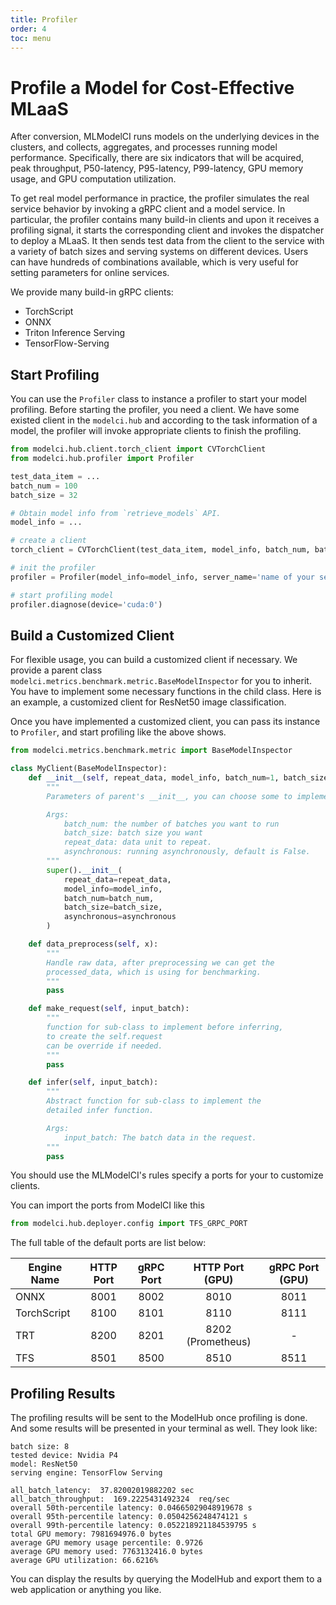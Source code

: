 ```yaml
---
title: Profiler
order: 4
toc: menu
---
```


# Profile a Model for Cost-Effective MLaaS

After conversion, MLModelCI runs models on the underlying devices in the clusters, and collects, aggregates, and processes running model performance. Specifically, there are six indicators that will be acquired, peak throughput, P50-latency, P95-latency, P99-latency, GPU memory usage, and GPU computation utilization.

To get real model performance in practice, the profiler simulates the real service behavior by invoking a gRPC client and a model service. In particular, the profiler contains many build-in clients and upon it receives a profiling signal, it starts the corresponding client and invokes the dispatcher to deploy a MLaaS. It then sends test data from the client to the service with a variety of batch sizes and serving systems on different devices. Users can have hundreds of combinations available, which is very useful for setting parameters for online services.

We provide many build-in gRPC clients:

- TorchScript
- ONNX
- Triton Inference Serving
- TensorFlow-Serving

## Start Profiling

You can use the `Profiler` class to instance a profiler to start your model profiling. Before starting the profiler, you need a client. We have some existed client in the `modelci.hub` and according to the task information of a model, the profiler will invoke appropriate clients to finish the profiling.

```python
from modelci.hub.client.torch_client import CVTorchClient
from modelci.hub.profiler import Profiler

test_data_item = ...
batch_num = 100
batch_size = 32

# Obtain model info from `retrieve_models` API.
model_info = ...

# create a client
torch_client = CVTorchClient(test_data_item, model_info, batch_num, batch_size, asynchronous=False)

# init the profiler
profiler = Profiler(model_info=model_info, server_name='name of your server', inspector=torch_client)

# start profiling model
profiler.diagnose(device='cuda:0')
```

## Build a Customized Client

For flexible usage, you can build a customized client if necessary. We provide a parent class `modelci.metrics.benchmark.metric.BaseModelInspector` for you to inherit. You have to implement some necessary functions in the child class. Here is an example, a customized client for ResNet50 image classification.

Once you have implemented a customized client, you can pass its instance to `Profiler`, and start profiling like the above shows.

```python
from modelci.metrics.benchmark.metric import BaseModelInspector

class MyClient(BaseModelInspector):
    def __init__(self, repeat_data, model_info, batch_num=1, batch_size=1, asynchronous=None):
        """
        Parameters of parent's __init__, you can choose some to implement.

        Args:
            batch_num: the number of batches you want to run
            batch_size: batch size you want
            repeat_data: data unit to repeat.
            asynchronous: running asynchronously, default is False.
        """
        super().__init__(
            repeat_data=repeat_data,
            model_info=model_info,
            batch_num=batch_num,
            batch_size=batch_size,
            asynchronous=asynchronous
        )

    def data_preprocess(self, x):
        """
        Handle raw data, after preprocessing we can get the
        processed_data, which is using for benchmarking.
        """
        pass

    def make_request(self, input_batch):
        """
        function for sub-class to implement before inferring,
        to create the self.request
        can be override if needed.
        """
        pass

    def infer(self, input_batch):
        """
        Abstract function for sub-class to implement the
        detailed infer function.

        Args:
            input_batch: The batch data in the request.
        """
        pass
```

You should use the MLModelCI's rules specify a ports for your to customize clients.

You can import the ports from ModelCI like this

```python
from modelci.hub.deployer.config import TFS_GRPC_PORT
```

The full table of the default ports are list below:

| Engine Name | HTTP Port | gRPC Port |  HTTP Port (GPU)  | gRPC Port (GPU) |
| ----------- | :-------: | :-------: | :---------------: | :-------------: |
| ONNX        |   8001    |   8002    |       8010        |      8011       |
| TorchScript |   8100    |   8101    |       8110        |      8111       |
| TRT         |   8200    |   8201    | 8202 (Prometheus) |        -        |
| TFS         |   8501    |   8500    |       8510        |      8511       |

## Profiling Results

The profiling results will be sent to the ModelHub once profiling is done. And some results will be presented in your terminal as well. They look like:

```
batch size: 8
tested device: Nvidia P4
model: ResNet50
serving engine: TensorFlow Serving

all_batch_latency:  37.82002019882202 sec
all_batch_throughput:  169.2225431492324  req/sec
overall 50th-percentile latency: 0.04665029048919678 s
overall 95th-percentile latency: 0.0504256248474121 s
overall 99th-percentile latency: 0.052218921184539795 s
total GPU memory: 7981694976.0 bytes
average GPU memory usage percentile: 0.9726
average GPU memory used: 7763132416.0 bytes
average GPU utilization: 66.6216%
```

You can display the results by querying the ModelHub and export them to a web application or anything you like.
